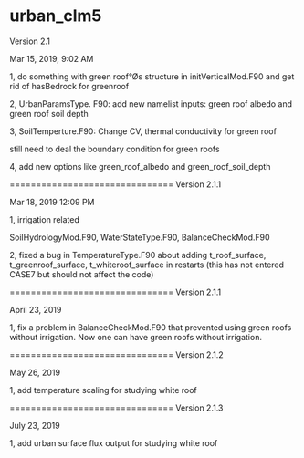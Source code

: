 # urban_clm5
Version 2.1


Mar 15, 2019, 9:02 AM

1, do something with green roof°Øs structure in initVerticalMod.F90 and get rid of hasBedrock for greenroof

2, UrbanParamsType. F90: add new namelist inputs: green roof albedo and green roof soil depth

3, SoilTemperture.F90: Change CV, thermal conductivity for green roof

still need to deal the boundary condition for green roofs

4, add new options like green_roof_albedo and green_roof_soil_depth

===============================
Version 2.1.1


Mar 18, 2019 12:09 PM

1, irrigation related 

SoilHydrologyMod.F90, WaterStateType.F90, BalanceCheckMod.F90

2, fixed a bug in TemperatureType.F90 about adding t_roof_surface, t_greenroof_surface, t_whiteroof_surface in restarts (this has not entered CASE7 but should not affect the code)


===============================
Version 2.1.1

April 23, 2019

1, fix a problem in BalanceCheckMod.F90 that prevented using green roofs without irrigation. Now one can have green roofs without irrigation. 


===============================
Version 2.1.2

May 26, 2019

1, add temperature scaling for studying white roof


===============================
Version 2.1.3

July 23, 2019

1, add urban surface flux output for studying white roof

